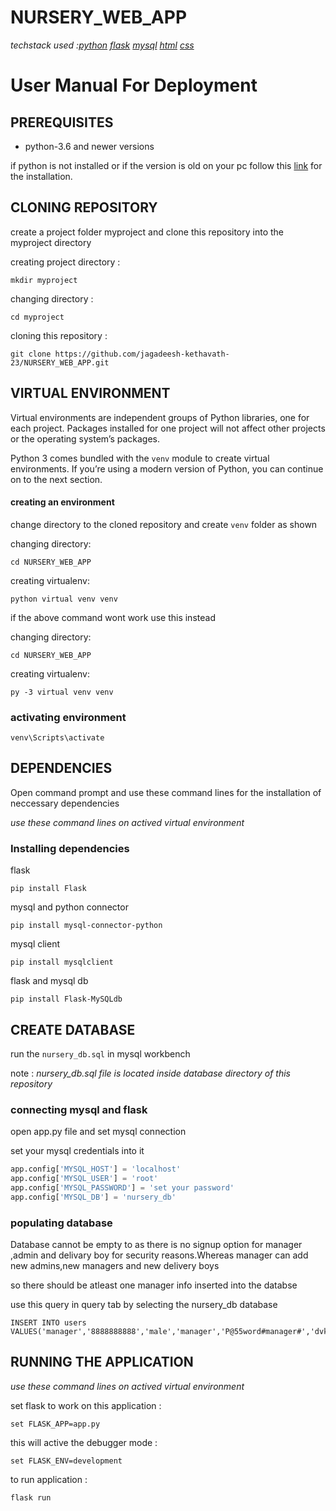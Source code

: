 # NURSERY_WEB_APP
 *techstack used :[python](https://www.python.org/) [flask](https://palletsprojects.com/p/flask/) [mysql](https://www.mysql.com/) [html](https://en.wikipedia.org/wiki/HTML) [css](https://www.w3.org/Style/CSS/Overview.en.html)*

# User Manual For Deployment

## PREREQUISITES
* python-3.6 and newer versions

if python is not installed or if the version is old on your pc follow this  [link](https://www.python.org/downloads/) for the installation.

## CLONING REPOSITORY
create a project folder myproject and clone this repository into the myproject directory

creating project directory  :

    mkdir myproject
    
   changing directory  : 

    cd myproject

cloning this repository  :

    git clone https://github.com/jagadeesh-kethavath-23/NURSERY_WEB_APP.git

## VIRTUAL ENVIRONMENT
Virtual environments are independent groups of Python libraries, one for each project. Packages installed for one
project will not affect other projects or the operating system’s packages.

Python 3 comes bundled with the `venv` module to create virtual environments. If you’re using a modern version of
Python, you can continue on to the next section.

#### creating an environment
change directory to the cloned repository and create `venv` folder as shown

changing directory:

    cd NURSERY_WEB_APP

creating virtualenv:

    python virtual venv venv
    
if the above command wont work use this instead


changing directory:

    cd NURSERY_WEB_APP
    
 creating virtualenv:

    py -3 virtual venv venv

### activating environment

    venv\Scripts\activate

## DEPENDENCIES

Open command prompt and use these command lines for the installation of neccessary dependencies

*use these command lines on actived virtual environment*

### Installing dependencies

flask
    
    pip install Flask

mysql and python connector

    pip install mysql-connector-python

mysql client

    pip install mysqlclient

flask and mysql db

    pip install Flask-MySQLdb

## CREATE DATABASE

run the `nursery_db.sql` in mysql workbench

note : *nursery_db.sql file is located inside database directory of this repository*

###  connecting mysql and flask
open app.py file and set mysql connection 

set your mysql credentials into it
```python
app.config['MYSQL_HOST'] = 'localhost'
app.config['MYSQL_USER'] = 'root'
app.config['MYSQL_PASSWORD'] = 'set your password'
app.config['MYSQL_DB'] = 'nursery_db'
```
### populating database

Database cannot be empty to as there is no signup option for manager ,admin and delivary boy for security reasons.Whereas manager can add new admins,new managers and new delivery boys

so there should be atleast one manager info inserted into the databse

use this query in query tab by selecting the nursery_db database

    INSERT INTO users VALUES('manager','8888888888','male','manager','P@55word#manager#','dvk');

## RUNNING THE APPLICATION
*use these command lines on actived virtual environment*

set flask to work on this application :

    set FLASK_APP=app.py
 
this will active the debugger mode :

    set FLASK_ENV=development

to run application :

    flask run


